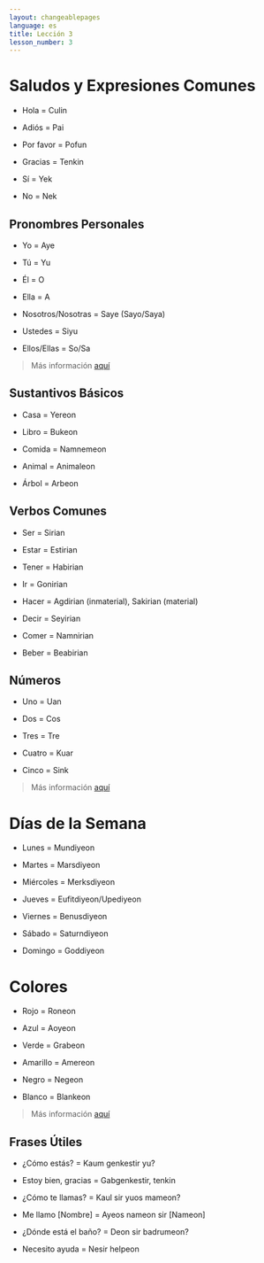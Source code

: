 ```yaml
---
layout: changeablepages
language: es
title: Lección 3
lesson_number: 3
---
```



# Saludos y Expresiones Comunes

- Hola = Culin

- Adiós = Pai
  
- Por favor = Pofun

- Gracias = Tenkin

- Sí = Yek

- No = Nek

## Pronombres Personales
- Yo = Aye

- Tú = Yu

- Él = O

- Ella = A

- Nosotros/Nosotras = Saye (Sayo/Saya)

- Ustedes = Siyu

- Ellos/Ellas = So/Sa

> Más información [aquí](../../../../docs/sentencewords/#pronombres-personales)

## Sustantivos Básicos 

- Casa = Yereon

- Libro = Bukeon

- Comida = Namnemeon

- Animal = Animaleon

- Árbol = Arbeon

## Verbos Comunes

- Ser = Sirian

- Estar = Estirian

- Tener = Habirian

- Ir = Gonirian

- Hacer = Agdirian (inmaterial), Sakirian (material)

- Decir = Seyirian

- Comer = Namnirian

- Beber = Beabirian

## Números

- Uno = Uan

- Dos = Cos

- Tres = Tre

- Cuatro = Kuar

- Cinco = Sink

> Más información [aquí](../../../../docs/numbers)

# Días de la Semana

- Lunes = Mundiyeon

- Martes = Marsdiyeon

- Miércoles = Merksdiyeon

- Jueves = Eufitdiyeon/Upediyeon

- Viernes = Benusdiyeon

- Sábado = Saturndiyeon

- Domingo = Goddiyeon

# Colores

- Rojo = Roneon

- Azul = Aoyeon

- Verde = Grabeon

- Amarillo = Amereon

- Negro = Negeon

- Blanco = Blankeon

> Más información [aquí](../../../../docs/colors)

## Frases Útiles

- ¿Cómo estás? = Kaum genkestir yu?

- Estoy bien, gracias = Gabgenkestir, tenkin

- ¿Cómo te llamas? = Kaul sir yuos mameon?

- Me llamo [Nombre] = Ayeos nameon sir [Nameon]

- ¿Dónde está el baño? = Deon sir badrumeon?

- Necesito ayuda = Nesir helpeon
